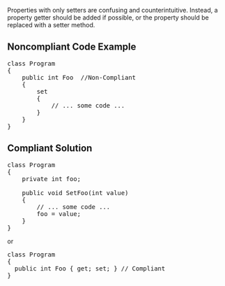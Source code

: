 Properties with only setters are confusing and counterintuitive. Instead, a property getter should be added if possible, or the property should be
replaced with a setter method.

## Noncompliant Code Example

<pre>
class Program
{
    public int Foo  //Non-Compliant
    {
        set
        {
            // ... some code ...
        }
    }
}
</pre>

## Compliant Solution

<pre>
class Program
{
    private int foo;

    public void SetFoo(int value)
    {
        // ... some code ...
        foo = value;
    }
}
</pre>

or

<pre>
class Program
{
  public int Foo { get; set; } // Compliant
}
</pre>